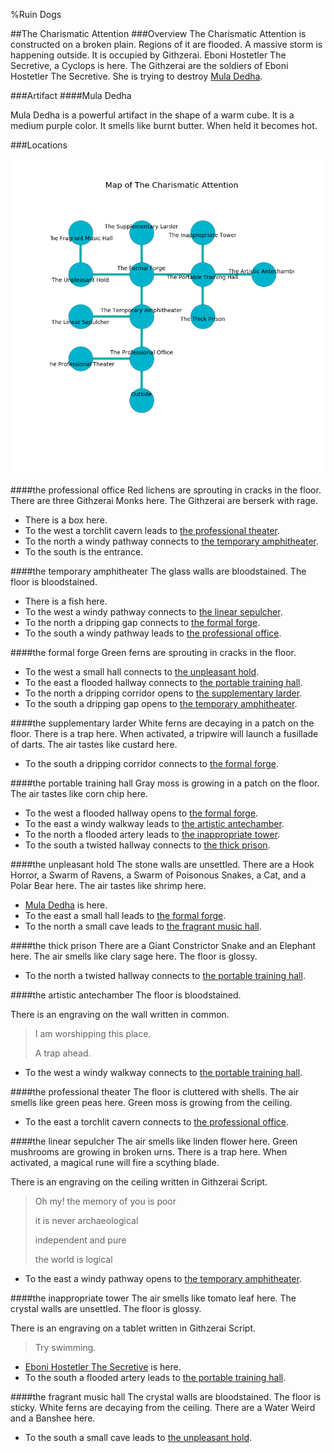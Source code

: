 %Ruin Dogs

##The Charismatic Attention
###Overview
The Charismatic Attention is constructed on a broken plain. Regions of it are flooded. A massive storm is happening outside. It is occupied by Githzerai. <a name="Eboni-Hostetler-The-Secretive"></a>Eboni Hostetler The Secretive, a Cyclops is here. The Githzerai are the soldiers of Eboni Hostetler The Secretive. She  is trying to destroy [Mula Dedha](#Mula-Dedha). 



###Artifact
####<a name="Mula-Dedha"></a>Mula Dedha


Mula Dedha is a powerful artifact in the shape of a warm cube. It is a medium purple color. It smells like burnt butter. When held it becomes hot. 





###Locations


![](../v2/images/The-Charismatic-Attention.png)

####<a name="the-professional-office"></a>the professional office
Red lichens are sprouting in cracks in the floor. There are three Githzerai Monks here. The Githzerai are berserk with rage. 



* There is a box here.
* To the west a torchlit cavern leads to [the professional theater](#the-professional-theater).
* To the north a windy pathway connects to [the temporary amphitheater](#the-temporary-amphitheater).
* To the south is the entrance.


####<a name="the-temporary-amphitheater"></a>the temporary amphitheater
The glass walls are bloodstained. The floor is bloodstained. 



* There is a fish here.
* To the west a windy pathway connects to [the linear sepulcher](#the-linear-sepulcher).
* To the north a dripping gap connects to [the formal forge](#the-formal-forge).
* To the south a windy pathway leads to [the professional office](#the-professional-office).


####<a name="the-formal-forge"></a>the formal forge
Green ferns are sprouting in cracks in the floor. 



* To the west a small hall connects to [the unpleasant hold](#the-unpleasant-hold).
* To the east a flooded hallway connects to [the portable training hall](#the-portable-training-hall).
* To the north a dripping corridor opens to [the supplementary larder](#the-supplementary-larder).
* To the south a dripping gap opens to [the temporary amphitheater](#the-temporary-amphitheater).


####<a name="the-supplementary-larder"></a>the supplementary larder
White ferns are decaying in a patch on the floor. There is a trap here. When activated, a tripwire will launch a fusillade of darts. The air tastes like custard here. 



* To the south a dripping corridor connects to [the formal forge](#the-formal-forge).


####<a name="the-portable-training-hall"></a>the portable training hall
Gray moss is growing in a patch on the floor. The air tastes like corn chip here. 



* To the west a flooded hallway opens to [the formal forge](#the-formal-forge).
* To the east a windy walkway leads to [the artistic antechamber](#the-artistic-antechamber).
* To the north a flooded artery leads to [the inappropriate tower](#the-inappropriate-tower).
* To the south a twisted hallway connects to [the thick prison](#the-thick-prison).


####<a name="the-unpleasant-hold"></a>the unpleasant hold
The stone walls are unsettled. There are a Hook Horror, a Swarm of Ravens, a Swarm of Poisonous Snakes, a Cat, and a Polar Bear here. The air tastes like shrimp here. 



* [Mula Dedha](#Mula-Dedha) is here.
* To the east a small hall leads to [the formal forge](#the-formal-forge).
* To the north a small cave leads to [the fragrant music hall](#the-fragrant-music-hall).


####<a name="the-thick-prison"></a>the thick prison
There are a Giant Constrictor Snake and an Elephant here. The air smells like clary sage here. The floor is glossy. 



* To the north a twisted hallway connects to [the portable training hall](#the-portable-training-hall).


####<a name="the-artistic-antechamber"></a>the artistic antechamber
The floor is bloodstained. 

There is an engraving on the wall written in common. 

> I am worshipping this place.
>
> A trap ahead.
>


* To the west a windy walkway connects to [the portable training hall](#the-portable-training-hall).


####<a name="the-professional-theater"></a>the professional theater
The floor is cluttered with shells. The air smells like green peas here. Green moss is growing from the ceiling. 



* To the east a torchlit cavern connects to [the professional office](#the-professional-office).


####<a name="the-linear-sepulcher"></a>the linear sepulcher
The air smells like linden flower here. Green mushrooms are growing in broken urns. There is a trap here. When activated, a magical rune will fire a scything blade. 

There is an engraving on the ceiling written in Githzerai Script. 

> Oh my! the memory of you is poor
>
> it is never archaeological
>
> independent and pure
>
> the world is logical
>


* To the east a windy pathway opens to [the temporary amphitheater](#the-temporary-amphitheater).


####<a name="the-inappropriate-tower"></a>the inappropriate tower
The air smells like tomato leaf here. The crystal walls are unsettled. The floor is glossy. 

There is an engraving on a tablet written in Githzerai Script. 

> Try swimming.
>


* [Eboni Hostetler The Secretive](#Eboni-Hostetler-The-Secretive) is here.
* To the south a flooded artery leads to [the portable training hall](#the-portable-training-hall).


####<a name="the-fragrant-music-hall"></a>the fragrant music hall
The crystal walls are bloodstained. The floor is sticky. White ferns are decaying from the ceiling. There are a Water Weird and a Banshee here. 



* To the south a small cave leads to [the unpleasant hold](#the-unpleasant-hold).



